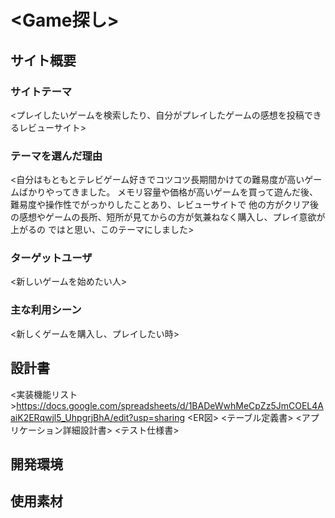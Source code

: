 # <Game探し>

## サイト概要
### サイトテーマ
<プレイしたいゲームを検索したり、自分がプレイしたゲームの感想を投稿できるレビューサイト>

### テーマを選んだ理由
<自分はもともとテレビゲーム好きでコツコツ長期間かけての難易度が高いゲームばかりやってきました。
メモリ容量や価格が高いゲームを買って遊んだ後、難易度や操作性でがっかりしたことあり、レビューサイトで
他の方がクリア後の感想やゲームの長所、短所が見てからの方が気兼ねなく購入し、プレイ意欲が上がるの
ではと思い、このテーマにしました>

### ターゲットユーザ
<新しいゲームを始めたい人>

### 主な利用シーン
<新しくゲームを購入し、プレイしたい時>

## 設計書
<実装機能リスト>https://docs.google.com/spreadsheets/d/1BADeWwhMeCpZz5JmCOEL4AaiK2ERqwjl5_UhpgrjBhA/edit?usp=sharing
<ER図>
<テーブル定義書>
<アプリケーション詳細設計書>
<テスト仕様書>

## 開発環境
<!--- OS：Linux(CentOS)-->
<!--- 言語：HTML,CSS,JavaScript,Ruby,SQL-->
<!--- フレームワーク：Ruby on Rails-->



## 使用素材
<!--- 外部サービスの画像素材・音声素材を使用した場合は、必ずサービス名とURLを明記。-->
<!--- 使用しない場合は、使用素材の項目をREADMEから削除してください。-->
